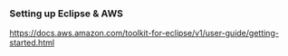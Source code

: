 ### Setting up Eclipse & AWS
https://docs.aws.amazon.com/toolkit-for-eclipse/v1/user-guide/getting-started.html

